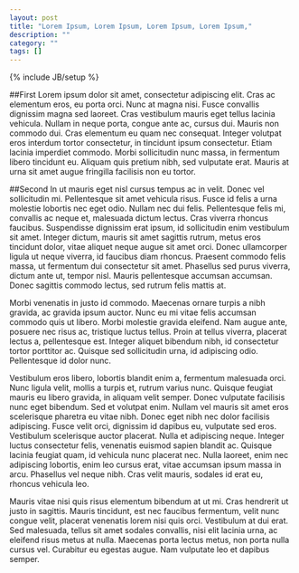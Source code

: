 ```yaml
---
layout: post
title: "Lorem Ipsum, Lorem Ipsum, Lorem Ipsum, Lorem Ipsum,"
description: ""
category: ""
tags: []
---
```

{% include JB/setup %}

##First
Lorem ipsum dolor sit amet, consectetur adipiscing elit. Cras ac elementum eros, eu porta orci. Nunc at magna nisi. Fusce convallis dignissim magna sed laoreet. Cras vestibulum mauris eget tellus lacinia vehicula. Nullam in neque porta, congue ante ac, cursus dui. Mauris non commodo dui. Cras elementum eu quam nec consequat. Integer volutpat eros interdum tortor consectetur, in tincidunt ipsum consectetur. Etiam lacinia imperdiet commodo. Morbi sollicitudin nunc massa, in fermentum libero tincidunt eu. Aliquam quis pretium nibh, sed vulputate erat. Mauris at urna sit amet augue fringilla facilisis non eu tortor.

##Second
In ut mauris eget nisl cursus tempus ac in velit. Donec vel sollicitudin mi. Pellentesque sit amet vehicula risus. Fusce id felis a urna molestie lobortis nec eget odio. Nullam nec dui felis. Pellentesque felis mi, convallis ac neque et, malesuada dictum lectus. Cras viverra rhoncus faucibus. Suspendisse dignissim erat ipsum, id sollicitudin enim vestibulum sit amet. Integer dictum, mauris sit amet sagittis rutrum, metus eros tincidunt dolor, vitae aliquet neque augue sit amet orci. Donec ullamcorper ligula ut neque viverra, id faucibus diam rhoncus. Praesent commodo felis massa, ut fermentum dui consectetur sit amet. Phasellus sed purus viverra, dictum ante ut, tempor nisl. Mauris pellentesque accumsan accumsan. Donec sagittis commodo lectus, sed rutrum felis mattis at.

Morbi venenatis in justo id commodo. Maecenas ornare turpis a nibh gravida, ac gravida ipsum auctor. Nunc eu mi vitae felis accumsan commodo quis ut libero. Morbi molestie gravida eleifend. Nam augue ante, posuere nec risus ac, tristique luctus tellus. Proin at tellus viverra, placerat lectus a, pellentesque est. Integer aliquet bibendum nibh, id consectetur tortor porttitor ac. Quisque sed sollicitudin urna, id adipiscing odio. Pellentesque id dolor nunc.

Vestibulum eros libero, lobortis blandit enim a, fermentum malesuada orci. Nunc ligula velit, mollis a turpis et, rutrum varius nunc. Quisque feugiat mauris eu libero gravida, in aliquam velit semper. Donec vulputate facilisis nunc eget bibendum. Sed et volutpat enim. Nullam vel mauris sit amet eros scelerisque pharetra eu vitae nibh. Donec eget nibh nec dolor facilisis adipiscing. Fusce velit orci, dignissim id dapibus eu, vulputate sed eros. Vestibulum scelerisque auctor placerat. Nulla et adipiscing neque. Integer luctus consectetur felis, venenatis euismod sapien blandit ac. Quisque lacinia feugiat quam, id vehicula nunc placerat nec. Nulla laoreet, enim nec adipiscing lobortis, enim leo cursus erat, vitae accumsan ipsum massa in arcu. Phasellus vel neque nibh. Cras velit mauris, sodales id erat eu, rhoncus vehicula leo.

Mauris vitae nisi quis risus elementum bibendum at ut mi. Cras hendrerit ut justo in sagittis. Mauris tincidunt, est nec faucibus fermentum, velit nunc congue velit, placerat venenatis lorem nisi quis orci. Vestibulum at dui erat. Sed malesuada, tellus sit amet sodales convallis, nisi elit lacinia urna, ac eleifend risus metus at nulla. Maecenas porta lectus metus, non porta nulla cursus vel. Curabitur eu egestas augue. Nam vulputate leo et dapibus semper.